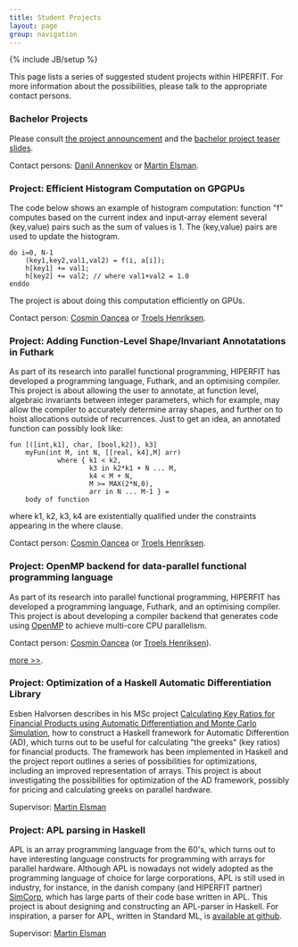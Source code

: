 ```yaml
---
title: Student Projects
layout: page
group: navigation
---
```

{% include JB/setup %}

This page lists a series of suggested student projects within
HIPERFIT. For more information about the possibilities, please talk to
the appropriate contact persons.

### Bachelor Projects

Please consult [the project announcement](/news/2015/08/25/bachelor-projects/) and the [bachelor project teaser slides](/pdf/HIPERFIT_PROTOTYPE_2015.pdf).

Contact persons: [Danil Annenkov](people.html) or [Martin Elsman](people.html).

### Project: Efficient Histogram Computation on GPGPUs

The code below shows an example of histogram computation:
function "f" computes based on the current index and 
input-array element several (key,value) pairs such as
the sum of values is 1. The (key,value) pairs are used
to update the histogram.  

    do i=0, N-1
        (key1,key2,val1,val2) = f(i, a[i]);
        h[key1] += val1;
        h[key2] += val2; // where val1+val2 = 1.0
    enddo


The project is about doing this computation efficiently on GPUs.

Contact person: [Cosmin Oancea](people.html) or [Troels Henriksen](people.html).

### Project: Adding Function-Level Shape/Invariant Annotatations in Futhark

As part of its research into parallel functional programming, HIPERFIT
has developed a programming language, Futhark, and an optimising
compiler.  This project is about allowing the user to annotate, at function
level, algebraic invariants between integer parameters, which for example, 
may allow the compiler to accurately determine array shapes, and further
on to hoist allocations outside of recurrences.  Just to get an idea, an
annotated function can possibly look like:

    fun [([int,k1], char, [bool,k2]), k3]
        myFun(int M, int N, [[real, k4],M] arr)
                where { k1 < k2, 
                        k3 in k2*k1 + N ... M,
                        k4 < M + N,
                        M >= MAX(2*N,0),
                        arr in N ... M-1 } = 
        body of function

where k1, k2, k3, k4 are existentially qualified under the constraints
appearing in the where clause.


Contact person: [Cosmin Oancea](people.html) or [Troels Henriksen](people.html).


### Project: OpenMP backend for data-parallel functional programming language

As part of its research into parallel functional programming, HIPERFIT
has developed a programming language, Futhark, and an optimising
compiler.  This project is about developing a compiler backend that
generates code using [OpenMP](http://en.wikipedia.org/wiki/OpenMP) to
achieve multi-core CPU parallelism.

Contact person: [Cosmin Oancea](people.html) (or [Troels Henriksen](people.html)).

[more >>](studentproject_openmp_backend.html).


### Project: Optimization of a Haskell Automatic Differentiation Library

Esben Halvorsen describes in his MSc project [Calculating Key Ratios
for Financial Products using Automatic Differentiation and Monte Carlo
Simulation](/pdf/ad_esben.pdf), how to construct a
Haskell framework for Automatic Differention (AD), which turns out to
be useful for calculating "the greeks" (key ratios) for financial
products. The framework has been implemented in Haskell and the
project report outlines a series of possibilities for optimizations,
including an improved representation of arrays. This project is about
investigating the possibilities for optimization of the AD framework,
possibly for pricing and calculating greeks on parallel hardware.

Supervisor: [Martin Elsman](http://www.elsman.com)

### Project: APL parsing in Haskell

APL is an array programming language from the 60's, which turns out to
have interesting language constructs for programming with arrays for
parallel hardware. Although APL is nowadays not widely adopted as the
programming language of choice for large corporations, APL is still
used in industry, for instance, in the danish company (and HIPERFIT
partner) [SimCorp](http://www.simcorp.com), which has large parts of their
code base written in APL. This project is about designing and
constructing an APL-parser in Haskell. For inspiration, a parser for
APL, written in Standard ML, is [available at
github](https://github.com/melsman/aplparse).

Supervisor: [Martin Elsman](http://www.elsman.com)
